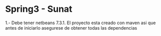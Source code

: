Spring3 - Sunat
==============

1.- Debe tener netbeans 7.3.1. El proyecto esta creado con maven
    asi que antes de iniciarlo asegurese de obtener todas las dependencias